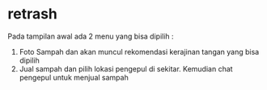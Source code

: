 # retrash

Pada tampilan awal ada 2 menu yang bisa dipilih :
1. Foto Sampah dan akan muncul rekomendasi kerajinan tangan yang bisa dipilih
2. Jual sampah dan pilih lokasi pengepul di sekitar. Kemudian chat pengepul untuk menjual sampah
